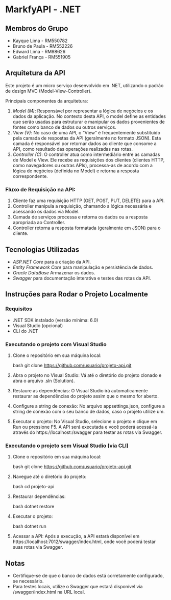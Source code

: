 # MarkfyAPI - .NET

## Membros do Grupo

- Kayque Lima - RM550782
- Bruno de Paula - RM552226
- Edward Lima - RM98626
- Gabriel França - RM551905

## Arquitetura da API

Este projeto é um micro serviço desenvolvido em .NET, utilizando o padrão de design MVC (Model-View-Controller).

Principais componentes da arquitetura:

1. *Model (M)*: Responsável por representar a lógica de negócios e os dados da aplicação. No contexto desta API, o model define as entidades que serão usadas para estruturar e manipular os dados provenientes de fontes como banco de dados ou outros serviços.
2. *View (V)*: No caso de uma API, o “View” é frequentemente substituído pela camada de respostas da API (geralmente no formato JSON). Esta camada é responsável por retornar dados ao cliente que consome a API, como resultado das operações realizadas nas rotas.
3. *Controller (C)*: O controller atua como intermediário entre as camadas de Model e View. Ele recebe as requisições dos clientes (clientes HTTP, como navegadores ou outras APIs), processa-as de acordo com a lógica de negócios (definida no Model) e retorna a resposta correspondente.

### Fluxo de Requisição na API:

1. Cliente faz uma requisição HTTP (GET, POST, PUT, DELETE) para a API.
2. Controller manipula a requisição, chamando a lógica necessária e acessando os dados via Model.
3. Camada de serviços processa e retorna os dados ou a resposta apropriada ao Controller.
4. Controller retorna a resposta formatada (geralmente em JSON) para o cliente.

## Tecnologias Utilizadas

- *ASP.NET Core* para a criação da API.
- *Entity Framework Core* para manipulação e persistência de dados.
- *Oracle DataBase* Armazenar os dados. 
- *Swagger* para documentação interativa e testes das rotas da API.

## Instruções para Rodar o Projeto Localmente

### Requisitos

- .NET SDK instalado (versão mínima: 6.0)
- Visual Studio (opcional)
- CLI do .NET

### Executando o projeto com Visual Studio

1. Clone o repositório em sua máquina local:

    bash
    git clone https://github.com/usuario/projeto-api.git
    

2. Abra o projeto no Visual Studio: Vá até o diretório do projeto clonado e abra o arquivo .sln (Solution).
3. Restaure as dependências: O Visual Studio irá automaticamente restaurar as dependências do projeto assim que o mesmo for aberto.
4. Configure a string de conexão: No arquivo appsettings.json, configure a string de conexão com o seu banco de dados, caso o projeto utilize um.
5. Executar o projeto: No Visual Studio, selecione o projeto e clique em Run ou pressione F5. A API será executada e você poderá acessá-la através do https://localhost:<porta>/swagger para testar as rotas via Swagger.

### Executando o projeto sem Visual Studio (via CLI)

1. Clone o repositório em sua máquina local:

    bash
    git clone https://github.com/usuario/projeto-api.git
    

2. Navegue até o diretório do projeto:

    bash
    cd projeto-api
    

3. Restaurar dependências:

    bash
    dotnet restore
    

4. Executar o projeto:

    bash
    dotnet run
    

5. Acessar a API: Após a execução, a API estará disponível em https://localhost:7012/swagger/index.html, onde você poderá testar suas rotas via Swagger.


## Notas

- Certifique-se de que o banco de dados está corretamente configurado, se necessário.
- Para testes locais, utilize o Swagger que estará disponível via /swagger/index.html na URL local.
